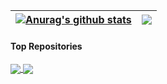 | <a href="https://github.com/anuraghazra/github-readme-stats"><img align="center" src="https://github-readme-stats.vercel.app/api?username=june65&show_icons=true&include_all_commits=true&theme=buefy&hide_border=true" alt="Anurag's github stats" /></a> | <a href="https://github.com/anuraghazra/github-readme-stats"><img align="center" src="https://github-readme-stats.vercel.app/api/top-langs/?username=june65&exclude_repo=OS_PintOS_project,AR_unity,Image_Classification&theme=buefy&hide=Purebasic&hide_border=true&langs_count=5" /></a> |
| ------------- | ------------- |

#### Top Repositories

<a href="https://github.com/gdsckoreahackathon2022/35_GISTree">
  <img align="center" src="https://github-readme-stats.vercel.app/api/pin/?username=gdsckoreahackathon2022&repo=35_GISTree&theme=buefy" />
</a>
<a href="https://github.com/june65/dog_mbti">
  <img align="center" src="https://github-readme-stats.vercel.app/api/pin/?username=june65&repo=OS_PintOS_project&theme=buefy" />
</a>
